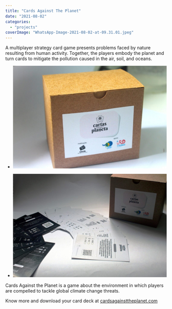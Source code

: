```yaml
---
title: "Cards Against The Planet"
date: "2021-08-02"
categories: 
  - "projects"
coverImage: "WhatsApp-Image-2021-08-02-at-09.31.01.jpeg"
---
```


A multiplayer strategy card game presents problems faced by nature resulting from human activity. Together, the players embody the planet and turn cards to mitigate the pollution caused in the air, soil, and oceans.

- [![](images/WhatsApp-Image-2021-08-02-at-09.31.02-1-1024x682.jpeg)](https://thisismy.art.br/wp-content/uploads/sites/11/2021/08/WhatsApp-Image-2021-08-02-at-09.31.02-1.jpeg)
    
- [![](images/WhatsApp-Image-2021-08-02-at-09.31.02-1024x686.jpeg)](https://thisismy.art.br/wp-content/uploads/sites/11/2021/08/WhatsApp-Image-2021-08-02-at-09.31.02.jpeg)
    

Cards Against the Planet is a game about the environment in which players are compelled to tackle global climate change threats.

Know more and download your card deck at [cardsagainsttheplanet.com](https://cardsagainsttheplanet.com)
